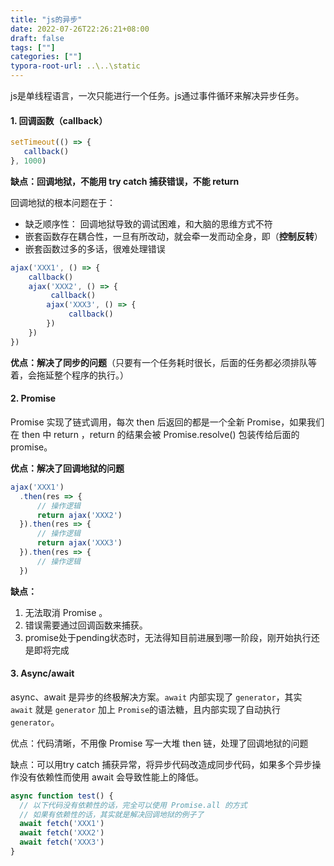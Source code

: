 ```yaml
---
title: "js的异步"
date: 2022-07-26T22:26:21+08:00
draft: false
tags: [""]
categories: [""]
typora-root-url: ..\..\static
---
```


js是单线程语言，一次只能进行一个任务。js通过事件循环来解决异步任务。

#### 1. 回调函数（callback）

```javascript
setTimeout(() => {
   callback()
}, 1000)
```

**缺点：回调地狱，不能用 try catch 捕获错误，不能 return**

回调地狱的根本问题在于：

- 缺乏顺序性： 回调地狱导致的调试困难，和大脑的思维方式不符
- 嵌套函数存在耦合性，一旦有所改动，就会牵一发而动全身，即（**控制反转**）
- 嵌套函数过多的多话，很难处理错误

```javascript
ajax('XXX1', () => {
    callback()
    ajax('XXX2', () => {
         callback()
        ajax('XXX3', () => {
             callback()
        })
    })
})
```

**优点：解决了同步的问题**（只要有一个任务耗时很长，后面的任务都必须排队等着，会拖延整个程序的执行。）

#### 2. Promise

Promise 实现了链式调用，每次 then 后返回的都是一个全新 Promise，如果我们在 then 中 return ，return 的结果会被 Promise.resolve() 包装传给后面的promise。

**优点：解决了回调地狱的问题**

```javascript
ajax('XXX1')
  .then(res => {
      // 操作逻辑
      return ajax('XXX2')
  }).then(res => {
      // 操作逻辑
      return ajax('XXX3')
  }).then(res => {
      // 操作逻辑
  })
```

**缺点：**

1. 无法取消 Promise 。
2. 错误需要通过回调函数来捕获。
3. promise处于pending状态时，无法得知目前进展到哪一阶段，刚开始执行还是即将完成

#### 3. Async/await

async、await 是异步的终极解决方案。`await` 内部实现了 `generator`，其实 `await` 就是 `generator` 加上 `Promise`的语法糖，且内部实现了自动执行 `generator`。

优点：代码清晰，不用像 Promise 写一大堆 then 链，处理了回调地狱的问题

缺点：可以用try catch 捕获异常，将异步代码改造成同步代码，如果多个异步操作没有依赖性而使用 await 会导致性能上的降低。

```javascript
async function test() {
  // 以下代码没有依赖性的话，完全可以使用 Promise.all 的方式
  // 如果有依赖性的话，其实就是解决回调地狱的例子了
  await fetch('XXX1')
  await fetch('XXX2')
  await fetch('XXX3')
}
```

